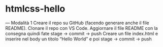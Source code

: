 # htmlcss-hello

— Modalità 1
Creare il repo su GitHub (facendo generare anche il file README).
Clonare il repo con VS Code.
Aggiornare il file README con la consegna  quindi fate  stage -> commit -> push
Creare un file index.html e inserire nel body un titolo “Hello World” e poi  stage -> commit -> push